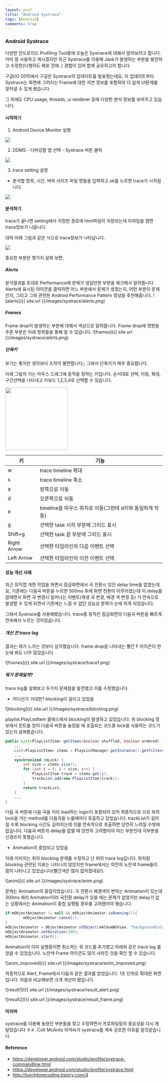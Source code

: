 ```yaml
---
layout: post
title: "Android Systrace"
tags: [Android]
comments: true
---
```


### Android Systrace
다양한 안드로이드 Profiling Tool중에 오늘은 Systrace에 대해서 알아보려고 합니다.
이미 잘 사용하고 계시겠지만 최근 Systrace를 이용해 Jank가 발생하는 부분을 발견하고 수정한(다행히도 배포 전에..) 경험이 있어 함께 공유하고자 합니다.

구글I/O 2015에서 구글은 Systrace의 업데이트를 발표했는데요, 이 업데이트부터 Systrace는 화면에 그려지는 Frame에 대한 지연 정보를 포함하여 더 쉽게 UI문제를 찾아낼 수 있게 됐습니다.

그 외에도 CPU usage, threads, ui renderer 등에 다양한 분석 정보를 보여주고 있습니다.

#### 시작하기

1. Android Device Monitor 실행<br>
<img src="https://developer.android.com/images/tools/performance/systrace/gettingstarted_image001.png">

2. DDMS - 디버깅할 앱 선택 - Systrace 버튼 클릭<br>
<img src="https://developer.android.com/images/tools/performance/systrace/gettingstarted_image003.png">

3. trace setting 설정
  - 분석할 항목, 시간, 버퍼 사이즈 파일 명들을 입력하고 ok를 누르면 trace가 시작됩니다.<br>
<img src="https://developer.android.com/images/tools/performance/systrace/gettingstarted_image004.png">


#### 분석하기

trace가 끝나면 setting에서 지정한 경로에 html파일이 저장되는데 이파일을 열면 trace정보가 나옵니다.

대략 아래 그림과 같은 식으로 trace정보가 나타납니다.

<img src="https://developer.android.com/images/systrace/overview.png">

중요한 부분만 몇가지 살펴 보면,

##### Alerts

분석결과를 토대로 Performance에 문제가 생길만한 부분을 체크해서 알려줍니다. Alerts에 표시된 아이콘을 클릭하면 어느 부분에서 문제가 생겼는지, 어떤 부분이 문제인지, 그리고 그와 관련된 Android Performance Pattern 영상을 추천해줍니다.
![alerts]({{ site.url }}/images/systrace/alerts.png)

##### Frames

Frame drop이 발생하는 부분에 대해서 색상으로 알려줍니다. Frame drop에 영향을 주준 부분은 아래 항목들을 통해 알 수 있습니다.
![frames]({{ site.url }}/images/systrace/alerts.png)

##### 단축키

보기는 좋지만 생각보다 조작이 불편합니다;; 그래서 단축키가 매우 중요합니다.

아래 그림의 키는 마우스 드래그에 동작을 정하는 키입니다. 순서대로 선택, 이동, 확대, 구간선택을 나타내고 키보드 1,2,3,4로 선택할 수 있습니다.

<img src="{{ site.url }}/images/systrace/shortcut.png" width="200">

| 키          | 기능                                                      |
|-------------|-----------------------------------------------------------|
| w           | trace timeline 확대                                       |
| s           | trace timeline 축소                                       |
| a           | 왼쪽으로 이동                                             |
| d           | 오른쪽으로 이동                                           |
| e           | timeline을 마우스 위치로 이동(그런데 d키와 동일하게 작동) |
| g           | 선택한 task 시작 부분에 그리드 표시                       |
| Shift+g     | 선택한 task 끝 부분에 그리드 표시                         |
| Right Arrow | 선택한 타임라인의 다음 이벤트 선택                        |
| Left Arrow  | 선택한 타임라인의 이전 이벤트 선택                        |


#### 성능 개선 사례

최근 뮤직앱 개편 작업을 하면서 잠금화면에서 곡 전환시 있던 delay time을 없앴는데요, 기존에는 다음곡 버튼을 누르면 500ms 후에 화면 전환이 이루어졌는데 이 delay를 없애면서 화면 곡 변경시 일어나는 이벤트(재생 곡 변경, 배경 색 변경 등) 가 연속으로 발생할 수 있게 되면서 기존에는 느낄 수 없던 성능상 문제가 눈에 띄게 되었습니다.

그래서 Systrace를 사용해봤습니다. trace중 동작은 잠금화면의 다음곡 버튼을 빠르게 연속해서 누르는 것이었습니다.

##### 개선 전 trace log

결과는 제가 느끼는 것보다 심각했습니다. frame drop을 나타내는 빨간 F 아이콘이 한눈에 봐도 너무 많았습니다.

![frames]({{ site.url }}/images/systrace/trace1.png)

##### 뭐가 문제일까?

trace log를 살펴보고 두가지 문제점을 발견했고 이를 수정했습니다.

 - 어디선가 거대한? blocking이 걸리고 있었음

![blocking]({{ site.url }}/images/systrace/blocking.png)

playlist.PlayListItem 클래스에서 blocking이 발생하고 있었습니다. 위 blocking 정보에서 힌트를 얻어 다음곡 버튼을 눌렀을 때 호출되는 코드중 lock을 사용하는 코드가 있는지 살펴봤습니다.

```java
public List<PlayListItem> getItems(boolean shuffled, boolean ordered) {
    ...
    List<PlayListItem> items = PlayListManager.getInstance().getFilteredPlayListItems(shuffled);
    ...
    synchronized (mLock) {
        int size = items.size();
        for (int i = 0; i < size; i++) {
            PlayListItem track = items.get(i);
            trackList.add(new PlayListItem(track));
        }
        return trackList;
    }
    ...
}
```

다음 곡 버튼에 다음 곡을 미리 load하는 logic이 포함되어 있어 최종적으로 으로 위의 lock을 거는 method를 다음곡을 누를때마다 호출하고 있었습니다. trackList가 길어질 수록 blocking 시간도 길어지는데 이를 연속적으로 호출하면 당연히 느려질 수밖에 없습니다. 다음곡 버튼의 delay를 없앨 때 당연히 고려했어야 하는 부분인데 이부분을 신경쓰지 못했습니다.

- Animation이 중첩되고 있었음

아래 이미지는 위의 blocking 문제를 수정하고 난 뒤의 trace log입니다. 위처럼 blocking 관련된 지표는 나타나지 않았지만 frame에서는 여전히 노란색 frame들이 많이 나타나고 있었습니다(빨간색은 많이 없어졌네요!).

![anim]({{ site.url }}/images/systrace/anim.png)

문제는 Animation의 중첩이었습니다. 곡 전환시 배경색이 변하는 Animation이 있는데 300ms 짜리 Animation이라 곡전환 delay가 있을 때는 문제가 없었지만 delay가 없는 상황에서는 Animation이 중첩 실행될 경우를 고려했어야 했습니다.

```java
if(mObjectAnimator != null && mObjectAnimator.isRunning()){
        mObjectAnimator.cancel();
}
mObjectAnimator = ObjectAnimator.ofObject(mAlbumBGView, "backgroundColor", new ArgbEvaluator(), lastColor, newColor);
mObjectAnimator.setDuration(300);
mObjectAnimator.start();
```

Animation이 이미 실행중이면 취소하는 위 코드를 추가했고 아래와 같은 trace log 를 얻을 수 있었습니다. 노란색 Frame 아이콘도 많이 사라진 것을 확인 할 수 있습니다.

![anim_improved]({{ site.url }}/images/systrace/anim_improved.png)

최종적으로 Alert, Frame에서 다음과 같은 결과를 얻었습니다. 1초 단위로 확대한 화면입니다. 처음과 비교해보면 크게 개선이 됐습니다.

![result1]({{ site.url }}/images/systrace/result_alert.png)

![result2]({{ site.url }}/images/systrace/result_frame.png)


#### 마치며

systrace를 이용해 놓쳤던 부분들을 찾고 수정하면서 프로파일링의 중요성을 다시 깨달았습니다 ㅎㅎ. Colt McAnlis 아저씨가 systrace를 계속 강조한 이유를 알것같습니다. 

#### Reference

- https://developer.android.com/studio/profile/systrace-commandline.html
- https://developer.android.com/studio/profile/systrace.html
- http://lunchtimecoding.tistory.com/4